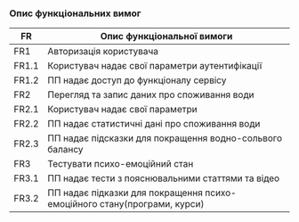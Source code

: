 ### Опис функціональних вимог
| FR   | Опис функціональної вимоги                                              | 
| -----| ------------------------------------------------------------------------|
| FR1  | Авторизація користувача                                                 |
| FR1.1| Користувач надає свої параметри аутентифікації                          | 
| FR1.2| ПП надає доступ до функціоналу сервісу                                  |
| FR2  | Перегляд та запис даних про споживання води                             |
| FR2.1| Користувач надає свої параметри                                         |
| FR2.2| ПП надає статистичні дані про  споживання води                          |
| FR2.3| ПП надає підсказки для покращення водно-сольвого балансу                |
| FR3  | Тестувати психо-емоційний стан                                          |
| FR3.1| ПП надає тести з пояснювальними статтями та відео                       |
| FR3.2| ПП надає підказки для покращення психо-емоційного стану(програми, курси)|

